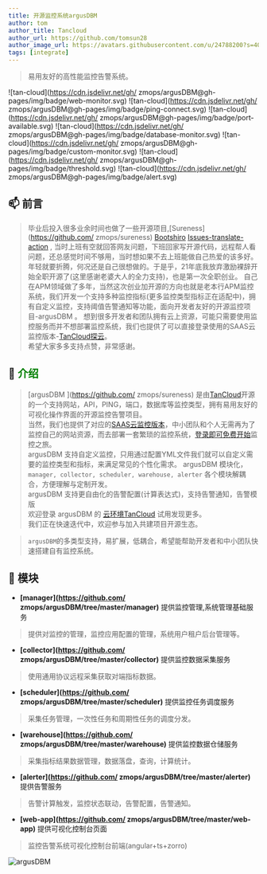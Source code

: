 ```yaml
---
title: 开源监控系统argusDBM
author: tom  
author_title: Tancloud   
author_url: https://github.com/tomsun28  
author_image_url: https://avatars.githubusercontent.com/u/24788200?s=400&v=4  
tags: [integrate]  
---
```



> 易用友好的高性能监控告警系统。

![tan-cloud](https://cdn.jsdelivr.net/gh/ zmops/argusDBM@gh-pages/img/badge/web-monitor.svg)
![tan-cloud](https://cdn.jsdelivr.net/gh/ zmops/argusDBM@gh-pages/img/badge/ping-connect.svg)
![tan-cloud](https://cdn.jsdelivr.net/gh/ zmops/argusDBM@gh-pages/img/badge/port-available.svg)
![tan-cloud](https://cdn.jsdelivr.net/gh/ zmops/argusDBM@gh-pages/img/badge/database-monitor.svg)
![tan-cloud](https://cdn.jsdelivr.net/gh/ zmops/argusDBM@gh-pages/img/badge/custom-monitor.svg)
![tan-cloud](https://cdn.jsdelivr.net/gh/ zmops/argusDBM@gh-pages/img/badge/threshold.svg)
![tan-cloud](https://cdn.jsdelivr.net/gh/ zmops/argusDBM@gh-pages/img/badge/alert.svg)

## 📫 前言

> 毕业后投入很多业余时间也做了一些开源项目,[Sureness](https://github.com/ zmops/sureness) [Bootshiro](https://gitee.com/tomsun28/bootshiro) [Issues-translate-action](https://github.com/usthe/issues-translate-action) ,
> 当时上班有空就回答网友问题，下班回家写开源代码，远程帮人看问题，还总感觉时间不够用，当时想如果不去上班能做自己热爱的该多好。  
> 年轻就要折腾，何况还是自己很想做的。于是乎，21年底我放弃激励裸辞开始全职开源了(这里感谢老婆大人的全力支持)，也是第一次全职创业。
> 自己在APM领域做了多年，当然这次创业加开源的方向也就是老本行APM监控系统，我们开发一个支持多种监控指标(更多监控类型指标正在适配中)，拥有自定义监控，支持阈值告警通知等功能，面向开发者友好的开源监控项目-argusDBM 。
> 想到很多开发者和团队拥有云上资源，可能只需要使用监控服务而并不想部署监控系统，我们也提供了可以直接登录使用的SAAS云监控版本-[TanCloud探云](https://console.tancloud.cn)。   
> 希望大家多多支持点赞，非常感谢。

## 🎡 <font color="green">介绍</font>

> [argusDBM ](https://github.com/ zmops/sureness) 是由[TanCloud](https://tancloud.cn)开源的一个支持网站，API，PING，端口，数据库等监控类型，拥有易用友好的可视化操作界面的开源监控告警项目。  
> 当然，我们也提供了对应的[SAAS云监控版本](https://console.tancloud.cn)，中小团队和个人无需再为了监控自己的网站资源，而去部署一套繁琐的监控系统，[登录即可免费开始](https://console.tancloud.cn)监控之旅。  
> argusDBM 支持自定义监控，只用通过配置YML文件我们就可以自定义需要的监控类型和指标，来满足常见的个性化需求。
> argusDBM 模块化，`manager, collector, scheduler, warehouse, alerter` 各个模块解耦合，方便理解与定制开发。    
> argusDBM 支持更自由化的告警配置(计算表达式)，支持告警通知，告警模版    
> 欢迎登录 argusDBM 的 [云环境TanCloud](https://console.tancloud.cn) 试用发现更多。   
> 我们正在快速迭代中，欢迎参与加入共建项目开源生态。

> `argusDBM`的多类型支持，易扩展，低耦合，希望能帮助开发者和中小团队快速搭建自有监控系统。


## 🥐 模块

- **[manager](https://github.com/ zmops/argusDBM/tree/master/manager)** 提供监控管理,系统管理基础服务
> 提供对监控的管理，监控应用配置的管理，系统用户租户后台管理等。
- **[collector](https://github.com/ zmops/argusDBM/tree/master/collector)** 提供监控数据采集服务
> 使用通用协议远程采集获取对端指标数据。
- **[scheduler](https://github.com/ zmops/argusDBM/tree/master/scheduler)** 提供监控任务调度服务
> 采集任务管理，一次性任务和周期性任务的调度分发。
- **[warehouse](https://github.com/ zmops/argusDBM/tree/master/warehouse)** 提供监控数据仓储服务
> 采集指标结果数据管理，数据落盘，查询，计算统计。
- **[alerter](https://github.com/ zmops/argusDBM/tree/master/alerter)** 提供告警服务
> 告警计算触发，监控状态联动，告警配置，告警通知。
- **[web-app](https://github.com/ zmops/argusDBM/tree/master/web-app)** 提供可视化控制台页面
> 监控告警系统可视化控制台前端(angular+ts+zorro)

![argusDBM](https://tancloud.gd2.qingstor.com/img/docs/argusDBM-stru.svg)   


